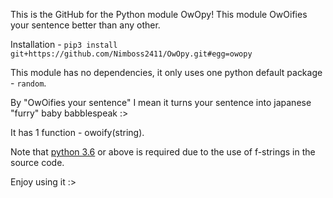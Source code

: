 This is the GitHub for the Python module OwOpy!
This module OwOifies your sentence better than any other.

Installation -
```pip3 install git+https://github.com/Nimboss2411/OwOpy.git#egg=owopy```

This module has no dependencies, it only uses one python default package - `random`.

By "OwOifies your sentence" I mean it turns your sentence into japanese "furry" baby babblespeak :>

It has 1 function - owoify(string).

Note that [python 3.6](https://www.python.org/downloads/release/python-360/) or above is required due to the use of f-strings in the source code.

Enjoy using it :>

